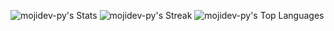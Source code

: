 ![mojidev-py's Stats](https://github-readme-stats.vercel.app/api?username=mojidev-py&theme=dracula&show_icons=true&hide_border=false&count_private=true)
         ![mojidev-py's Streak](https://github-readme-streak-stats.herokuapp.com/?user=mojidev-py&theme=dracula&hide_border=false)
         ![mojidev-py's Top Languages](https://github-readme-stats.vercel.app/api/top-langs/?username=mojidev-py&theme=dracula&show_icons=true&hide_border=false&layout=compact)
